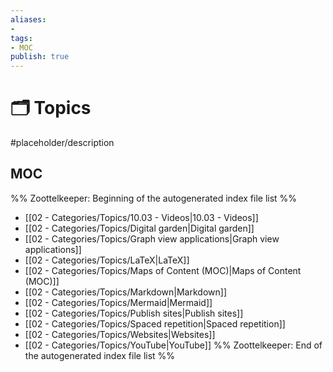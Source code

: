 ```yaml
---
aliases:
- 
tags:
- MOC
publish: true
---
```


# 🗂️ Topics

#placeholder/description 

## MOC

%% Zoottelkeeper: Beginning of the autogenerated index file list  %%
-  [[02 - Categories/Topics/10.03 - Videos|10.03 - Videos]]
-  [[02 - Categories/Topics/Digital garden|Digital garden]]
-  [[02 - Categories/Topics/Graph view applications|Graph view applications]]
-  [[02 - Categories/Topics/LaTeX|LaTeX]]
-  [[02 - Categories/Topics/Maps of Content (MOC)|Maps of Content (MOC)]]
-  [[02 - Categories/Topics/Markdown|Markdown]]
-  [[02 - Categories/Topics/Mermaid|Mermaid]]
-  [[02 - Categories/Topics/Publish sites|Publish sites]]
-  [[02 - Categories/Topics/Spaced repetition|Spaced repetition]]
-  [[02 - Categories/Topics/Websites|Websites]]
-  [[02 - Categories/Topics/YouTube|YouTube]]
%% Zoottelkeeper: End of the autogenerated index file list  %%
